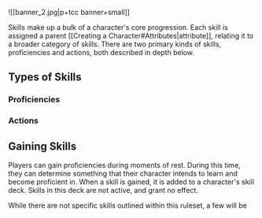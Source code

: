 ![[banner_2.jpg|p+tcc banner+small]]

Skills make up a bulk of a character's core progression. Each skill is assigned a parent [[Creating a Character#Attributes|attribute]], relating it to a broader category of skills. There are two primary kinds of skills, proficiencies and actions, both described in depth below. 

## Types of Skills

### Proficiencies

### Actions

## Gaining Skills
Players can gain proficiencies during moments of rest. During this time, they can determine something that their character intends to learn and become proficient in. When a skill is gained, it is added to a character's skill deck. Skills in this deck are not active, and grant no effect. 


While there are not specific skills outlined within this ruleset, a few will be 